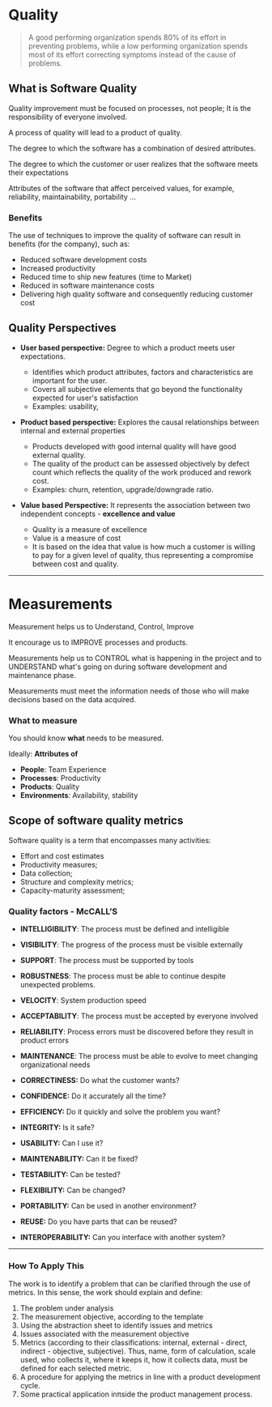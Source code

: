 
# Quality

> A good performing organization spends 80% of its effort in preventing problems, while a low performing organization spends most of its effort correcting symptoms instead of the cause of problems.

## What is Software Quality

Quality improvement must be focused on processes, not people; It is the responsibility of everyone involved.

A process of quality will lead to a product of quality.

The degree to which the software has a combination of desired attributes.

The degree to which the customer or user realizes that the software meets their expectations

Attributes of the software that affect perceived values, for example, reliability, maintainability, portability ...

### Benefits

The use of techniques to improve the quality of software can result in benefits (for the company), such as:

* Reduced software development costs
* Increased productivity
* Reduced time to ship new features (time to Market)
* Reduced in software maintenance costs
* Delivering high quality software and consequently reducing customer cost

## Quality Perspectives

* **User based perspective:**
Degree to which a product meets user expectations.
    * Identifies which product attributes, factors and characteristics are important for the user.
    * Covers all subjective elements that go beyond the functionality expected for user's satisfaction
    * Examples: usability, 

* **Product based perspective:** Explores the causal relationships between internal and external properties
    * Products developed with good internal quality will have good external quality.
    * The quality of the product can be assessed objectively by defect count which reflects the quality of the work produced and rework cost.
    * Examples: churn, retention, upgrade/downgrade ratio.

* **Value based Perspective:** It represents the association between two independent concepts -  __excellence and value__
    * Quality is a measure of excellence
    * Value is a measure of cost
    * It is based on the idea that value is how much a customer is willing to pay for a given level of quality, thus representing a compromise between cost and quality.

***

# Measurements

Measurement helps us to Understand, Control, Improve

It encourage us to IMPROVE processes and products.

Measurements help us to CONTROL what is happening in the project and to UNDERSTAND what's going on during software development and maintenance phase.

Measurements must meet the information needs of those who will make decisions based on the data acquired.

### What to measure

You should know __what__ needs to be measured.

Ideally: __Attributes of__

* **People**: Team Experience
* **Processes**: Productivity
* **Products**: Quality
* **Environments**: Availability, stability

## Scope of software quality metrics

Software quality is a term that encompasses many activities:

* Effort and cost estimates
* Productivity measures;
* Data collection;
* Structure and complexity metrics;
* Capacity-maturity assessment;

### Quality factors - McCALL’S

* **INTELLIGIBILITY**: The process must be defined and intelligible

* **VISIBILITY**: The progress of the process must be visible externally

* **SUPPORT**: The process must be supported by tools

* **ROBUSTNESS**: The process must be able to continue despite unexpected problems.

* **VELOCITY**: System production speed

* **ACCEPTABILITY**: The process must be accepted by everyone involved

* **RELIABILITY**: Process errors must be discovered before they result in product errors

* **MAINTENANCE**: The process must be able to evolve to meet changing organizational needs

* **CORRECTINESS:** Do what the customer wants?
* **CONFIDENCE:** Do it accurately all the time?
* **EFFICIENCY:** Do it quickly and solve the problem you want?
* **INTEGRITY:** Is it safe?
* **USABILITY:** Can I use it?
* **MAINTENABILITY:** Can it be fixed?
* **TESTABILITY:** Can be tested?
* **FLEXIBILITY:** Can be changed?
* **PORTABILITY:** Can be used in another environment?
* **REUSE:** Do you have parts that can be reused?
* **INTEROPERABILITY:** Can you interface with another system?

***

### How To Apply This

The work is to identify a problem that can be clarified through the use of metrics. In this sense, the work should explain and define:

1. The problem under analysis
1. The measurement objective, according to the template
1. Using the abstraction sheet to identify issues and metrics
1. Issues associated with the measurement objective
1. Metrics (according to their classifications: internal, external - direct, indirect - objective, subjective). Thus, name, form of calculation, scale used, who collects it, where it keeps it, how it collects data, must be defined for each selected metric.
1. A procedure for applying the metrics in line with a product development cycle. 
1. Some practical application inπside the product management process.
